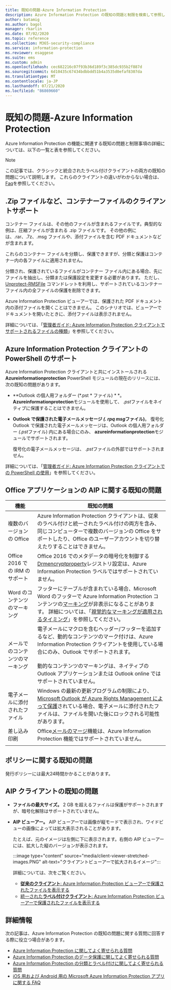 ```yaml
---
title: 既知の問題-Azure Information Protection
description: Azure Information Protection の既知の問題と制限を検索して参照します。
author: batamig
ms.author: bagol
manager: rkarlin
ms.date: 07/02/2020
ms.topic: reference
ms.collection: M365-security-compliance
ms.service: information-protection
ms.reviewer: esaggese
ms.suite: ems
ms.custom: admin
ms.openlocfilehash: cec682216c07f93b36d189f3c385dc935b2f887d
ms.sourcegitcommit: 6d10435c67434bdbbdd51b4a3535d0efaf8307da
ms.translationtype: MT
ms.contentlocale: ja-JP
ms.lasthandoff: 07/21/2020
ms.locfileid: "86869660"
---
```

# <a name="known-issues---azure-information-protection"></a>既知の問題-Azure Information Protection

Azure Information Protection の機能に関連する既知の問題と制限事項の詳細については、以下の一覧と表を参照してください。

> [!NOTE]
> この記事では、クラシックと統合されたラベル付けクライアントの両方の既知の問題について説明します。 これらのクライアントの違いがわからない場合は、 [Faq](faqs.md#whats-the-difference-between-the-azure-information-protection-classic-and-unified-labeling-clients)を参照してください。

<!--removed from this page
## HYOK known issues

HYOK has the following known issues:

- [Supported Microsoft Office versions](#supported-microsoft-office-versions)
- [Email recommendations for Office 365 and other online services](#email-recommendations-for-office-365-and-other-online-services)

### Supported Microsoft Office versions

HYOK for the Azure Information Protection classic client does not support versions of Office earlier than Office 2013.

### Email recommendations for Office 365 and other online services

We recommend that you do not use HYOK protection for emails in Office 365 and other online services.

Office 365 and other online services are not be able to decrypt HYOK-protected documents and emails. This limitation includes HYOK-protected documents and emails that have been protected with the Rights Management connector, and prevents these services from inspecting the content and taking action on them.

This loss of functionality for HYOK-protected email includes malware scanners, data loss prevention (DLP) solutions, mail routing rules, journaling, eDiscovery, archiving solutions, and Exchange ActiveSync.

Additionally, users may not understand why some devices cannot open their HYOK-protected emails, resulting in more calls to your help desk.
-->

## <a name="client-support-for-container-files-such-as-zip-files"></a>.Zip ファイルなど、コンテナーファイルのクライアントサポート

コンテナー ファイルは、その他のファイルが含まれるファイルです。典型的な例は、圧縮ファイルが含まれる .zip ファイルです。 その他の例には、.rar、.7z、.msg ファイルや、添付ファイルを含む PDF ドキュメントなどが含まれます。

これらのコンテナー ファイルを分類し、保護できますが、分類と保護はコンテナー内の各ファイルに適用されません。

分類され、保護されているファイルがコンテナー ファイル内にある場合、先にファイルを抽出し、分類または保護設定を変更する必要があります。 ただし、[Unprotect-RMSFile](/powershell/module/azureinformationprotection/unprotect-rmsfile) コマンドレットを利用し、サポートされているコンテナー ファイル内の全ファイルの保護を削除できます。

Azure Information Protection ビューアーでは、保護された PDF ドキュメント内の添付ファイルを開くことはできません。 このシナリオでは、ビューアーでドキュメントを開いたときに、添付ファイルは表示されません。

詳細については、「[管理者ガイド: Azure Information Protection クライアントでサポートされるファイルの種類](rms-client/client-admin-guide-file-types.md)」を参照してください。

## <a name="powershell-support-for-the-azure-information-protection-client"></a>Azure Information Protection クライアントの PowerShell のサポート

Azure Information Protection クライアントと共にインストールされる**Azureinformationprotection** PowerShell モジュールの現在のリリースには、次の既知の問題があります。

- **Outlook の個人用フォルダー (*.pst * ファイル) * *。 **Azureinformationprotection**モジュールを使用して、 *.pst*ファイルをネイティブに保護することはできません。

- **Outlook で保護された電子メールメッセージ *(. rpq msg*ファイル)**。 復号化 Outlook で保護された電子メールメッセージは、Outlook の個人用フォルダー *(.pst*ファイル) 内にある場合にのみ、 **azureinformationprotection**モジュールでサポートされます。

    復号化の電子メールメッセージは、 *.pst*ファイルの外部ではサポートされません。

詳細については、「[管理者ガイド: Azure Information Protection クライアントでの PowerShell の使用](rms-client/client-admin-guide-powershell.md)」を参照してください。

<!-- removed from this page
## Protection-only mode known issues

The following known issues apply for [Protection-only mode for the Azure Information Protection client](rms-client/client-protection-only-mode.md):

- In Office apps, the Azure Information Protection bar is not shown. When you click **Protect** > **Show Bar**, this menu option is unavailable.

- When you use the **Classify and protect - Azure Information Protection** dialog box with the File Explorer, labels for classification are not shown. Instead, you have an option select a Rights Management (RMS) template.
-->

## <a name="aip-known-issues-in-office-applications"></a>Office アプリケーションの AIP に関する既知の問題

|機能  |既知の問題  |
|---------|---------|
|複数のバージョンの Office    | Azure Information Protection クライアントは、従来のラベル付けと統一されたラベル付けの両方を含み、同じコンピューターで複数のバージョンの Office をサポートしたり、Office のユーザーアカウントを切り替えたりすることはできません。       |
|Office 2016 での IRM のサポート | Office 2016 でのメタデータの暗号化を制御する[Drmencryptproperty](https://docs.microsoft.com/deployoffice/security/protect-sensitive-messages-and-documents-by-using-irm-in-office#office-2016-irm-registry-key-options)レジストリ設定は、Azure Information Protection ラベルではサポートされていません。|
|Word のコンテンツのマーキング    | フッターにテーブルが含まれている場合、Microsoft Word のフッターで Azure Information Protection コンテンツの[マーキング](configure-policy-markings.md)が非表示になることがあります。 詳細については、「[視覚的なマーキングが適用されるタイミング](configure-policy-markings.md#when-visual-markings-are-applied)」を参照してください。 |
|メールでのコンテンツのマーキング | 電子メールにマクロを含むヘッダー/フッターを追加するなど、動的なコンテンツのマーク付けは、Azure Information Protection クライアントを使用している場合にのみ、Outlook でサポートされます。 </br></br>動的なコンテンツのマーキングは、ネイティブの Outlook アプリケーションまたは Outlook online ではサポートされていません。 |
|電子メールに添付されたファイル |Windows の最新の更新プログラムの制限により、 [Microsoft Outlook が Azure Rights Management によって保護](office-apps-services-support.md)されている場合、電子メールに添付されたファイルは、ファイルを開いた後にロックされる可能性があります。 |
|差し込み印刷    |  Office[メールのマージ](https://support.office.com/article/use-mail-merge-for-bulk-email-letters-labels-and-envelopes-f488ed5b-b849-4c11-9cff-932c49474705)機能は、Azure Information Protection 機能ではサポートされていません。       |
| | |

<!-- removing b/c this is relevant for classic only. for UL, labels are configured in m365. so this is basically irrelevant for us.
## Known issues in labeling

Depending on your policy rule size limit, configuring more than 200 users or user groups for each label may cause unexpected errors. 
-->

## <a name="known-issues-in-policies"></a>ポリシーに関する既知の問題

発行ポリシーには最大24時間かかることがあります。

## <a name="known-issues-in-the-aip-client"></a>AIP クライアントの既知の問題

- **ファイルの最大サイズ。** 2 GB を超えるファイルは保護がサポートされますが、暗号化解除はサポートされていません。

- **AIP ビューアー。** AIP ビューアーでは画像が縦モードで表示され、ワイドビューの画像によっては拡大表示されることがあります。

    たとえば、元のイメージは左側に下に表示されます。右側の AIP ビューアーには、拡大した縦のバージョンが表示されます。 
    
    :::image type="content" source="media/client-viewer-stretched-images.PNG" alt-text="クライアントビューアーで拡大されるイメージ":::
    
    詳細については、次をご覧ください。

    - [**従来のクライアント**: Azure Information Protection ビューアーで保護されたファイルを表示する](rms-client/client-view-use-files.md)
    - [統一された**ラベル付けクライアント**: Azure Information Protection ビューアーで保護されたファイルを表示する](rms-client/clientv2-view-use-files.md)


## <a name="more-information"></a>詳細情報

次の記事は、Azure Information Protection の既知の問題に関する質問に回答する際に役立つ場合があります。

- [Azure Information Protection に関してよく寄せられる質問](faqs.md)
- [Azure Information Protection のデータ保護に関してよく寄せられる質問](faqs-rms.md)
- [Azure Information Protection の分類とラベル付けに関してよく寄せられる質問](faqs-infoprotect.md)
- [iOS 用および Android 用の Microsoft Azure Information Protection アプリに関する FAQ](rms-client/mobile-app-faq.md)

